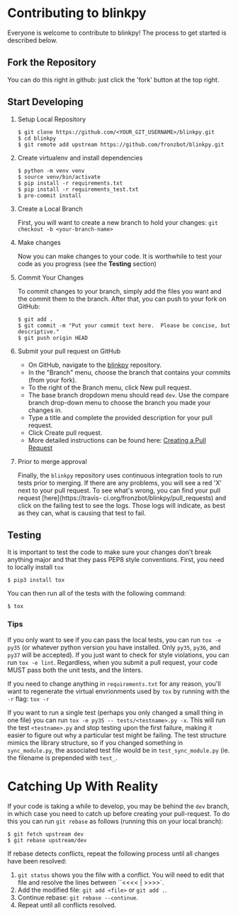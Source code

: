 # Contributing to blinkpy

Everyone is welcome to contribute to blinkpy! The process to get started is described below.

## Fork the Repository

You can do this right in github: just click the 'fork' button at the top right.

## Start Developing

1. Setup Local Repository
   ```shell
   $ git clone https://github.com/<YOUR_GIT_USERNAME>/blinkpy.git
   $ cd blinkpy
   $ git remote add upstream https://github.com/fronzbot/blinkpy.git
   ```

2. Create virtualenv and install dependencies
   ```shell
   $ python -m venv venv
   $ source venv/bin/activate
   $ pip install -r requirements.txt
   $ pip install -r requirements_test.txt
   $ pre-commit install
   ```

3. Create a Local Branch
   
   First, you will want to create a new branch to hold your changes:
   ``git checkout -b <your-branch-name>``


4. Make changes
   
   Now you can make changes to your code.  It is worthwhile to test your code as you progress (see the **Testing** section)

5. Commit Your Changes
   
   To commit changes to your branch, simply add the files you want and the commit them to the branch.  After that, you can push to your fork on GitHub:
   ```shell
   $ git add .
   $ git commit -m "Put your commit text here.  Please be concise, but descriptive."
   $ git push origin HEAD
   ```
   
6. Submit your pull request on GitHub
   
   - On GitHub, navigate to the [blinkpy](https://github.com/fronzbot/blinkpy) repository.
   - In the "Branch" menu, choose the branch that contains your commits (from your fork).
   - To the right of the Branch menu, click New pull request.
   - The base branch dropdown menu should read `dev`. Use the compare branch drop-down menu to choose the branch you made your changes        in.
   - Type a title and complete the provided description for your pull request.
   - Click Create pull request.
   - More detailed instructions can be found here: [Creating a Pull Request](https://help.github.com/articles/creating-a-pull-request/)
   
7. Prior to merge approval
   
   Finally, the `blinkpy` repository uses continuous integration tools to run tests prior to merging. If there are any problems, you      will see a red 'X' next to your pull request. To see what's wrong, you can find your pull request [here](https://travis-       ci.org/fronzbot/blinkpy/pull_requests) and click on the failing test to see the logs.  Those logs will indicate, as best as they can, what is causing that test to fail.


## Testing

It is important to test the code to make sure your changes don't break anything major and that they pass PEP8 style conventions.
First, you need to locally install ``tox``

```shell
$ pip3 install tox
```

You can then run all of the tests with the following command:

```shell
$ tox
```

### Tips

If you only want to see if you can pass the local tests, you can run `tox -e py35` (or whatever python version you have installed.  Only `py35`, `py36`, and `py37` will be accepted).  If you just want to check for style violations, you can run `tox -e lint`.  Regardless, when you submit a pull request, your code MUST pass both the unit tests, and the linters.

If you need to change anything in `requirements.txt` for any reason, you'll want to regenerate the virtual envrionments used by `tox` by running with the `-r` flag: `tox -r`

If you want to run a single test (perhaps you only changed a small thing in one file) you can run `tox -e py35 -- tests/<testname>.py -x`.  This will run the test `<testname>.py` and stop testing upon the first failure, making it easier to figure out why a particular test might be failing.  The test structure mimics the library structure, so if you changed something in `sync_module.py`, the associated test file would be in `test_sync_module.py` (ie. the filename is prepended with `test_`.

# Catching Up With Reality

If your code is taking a while to develop, you may be behind the ``dev`` branch, in which case you need to catch up before creating your pull-request.  To do this you can run ``git rebase`` as follows (running this on your local branch):

```shell
$ git fetch upstream dev
$ git rebase upstream/dev
```

If rebase detects conflicts, repeat the following process until all changes have been resolved:

1. ``git status`` shows you the filw with a conflict.  You will need to edit that file and resolve the lines between ``<<<< | >>>>`.
2. Add the modified file: ``git add <file>`` or ``git add .``.
3. Continue rebase: ``git rebase --continue``.
4. Repeat until all conflicts resolved.
